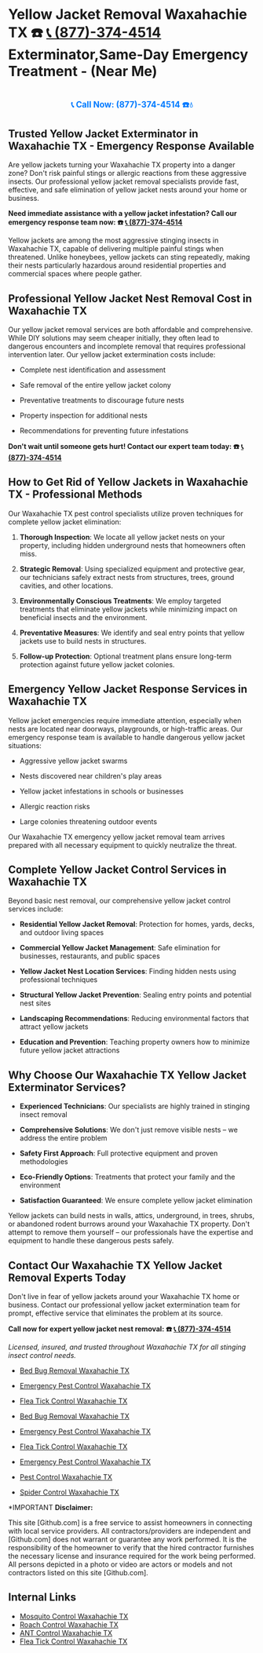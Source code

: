 # Yellow Jacket Removal Waxahachie TX ☎️ [📞 (877)-374-4514](https://pest-control-4514.netlify.app) Exterminator,Same-Day Emergency Treatment - (Near Me)
# 

<p align="center" style="font-size: 1.2em; font-weight: bold; margin: 20px 0;">
  <a href="https://pest-control-4514.netlify.app" target="_blank" style="color: #007BFF; text-decoration: none;">📞 Call Now: (877)-374-4514 ☎️💧</a>
</p>

## Trusted Yellow Jacket Exterminator in Waxahachie TX - Emergency Response Available

Are yellow jackets turning your Waxahachie TX property into a danger zone? Don't risk painful stings or allergic reactions from these aggressive insects. Our professional yellow jacket removal specialists provide fast, effective, and safe elimination of yellow jacket nests around your home or business.

**Need immediate assistance with a yellow jacket infestation? Call our emergency response team now: ☎️ [📞 (877)-374-4514](https://pest-control-4514.netlify.app)**

Yellow jackets are among the most aggressive stinging insects in Waxahachie TX, capable of delivering multiple painful stings when threatened. Unlike honeybees, yellow jackets can sting repeatedly, making their nests particularly hazardous around residential properties and commercial spaces where people gather.

## Professional Yellow Jacket Nest Removal Cost in Waxahachie TX

Our yellow jacket removal services are both affordable and comprehensive. While DIY solutions may seem cheaper initially, they often lead to dangerous encounters and incomplete removal that requires professional intervention later. Our yellow jacket extermination costs include:

- Complete nest identification and assessment

- Safe removal of the entire yellow jacket colony

- Preventative treatments to discourage future nests

- Property inspection for additional nests

- Recommendations for preventing future infestations

**Don't wait until someone gets hurt! Contact our expert team today: ☎️ [📞 (877)-374-4514](https://pest-control-4514.netlify.app)**

## How to Get Rid of Yellow Jackets in Waxahachie TX - Professional Methods

Our Waxahachie TX pest control specialists utilize proven techniques for complete yellow jacket elimination:

1. **Thorough Inspection**: We locate all yellow jacket nests on your property, including hidden underground nests that homeowners often miss.

2. **Strategic Removal**: Using specialized equipment and protective gear, our technicians safely extract nests from structures, trees, ground cavities, and other locations.

3. **Environmentally Conscious Treatments**: We employ targeted treatments that eliminate yellow jackets while minimizing impact on beneficial insects and the environment.

4. **Preventative Measures**: We identify and seal entry points that yellow jackets use to build nests in structures.

5. **Follow-up Protection**: Optional treatment plans ensure long-term protection against future yellow jacket colonies.

## Emergency Yellow Jacket Response Services in Waxahachie TX

Yellow jacket emergencies require immediate attention, especially when nests are located near doorways, playgrounds, or high-traffic areas. Our emergency response team is available to handle dangerous yellow jacket situations:

- Aggressive yellow jacket swarms

- Nests discovered near children's play areas

- Yellow jacket infestations in schools or businesses

- Allergic reaction risks

- Large colonies threatening outdoor events

Our Waxahachie TX emergency yellow jacket removal team arrives prepared with all necessary equipment to quickly neutralize the threat.

## Complete Yellow Jacket Control Services in Waxahachie TX

Beyond basic nest removal, our comprehensive yellow jacket control services include:

- **Residential Yellow Jacket Removal**: Protection for homes, yards, decks, and outdoor living spaces

- **Commercial Yellow Jacket Management**: Safe elimination for businesses, restaurants, and public spaces

- **Yellow Jacket Nest Location Services**: Finding hidden nests using professional techniques

- **Structural Yellow Jacket Prevention**: Sealing entry points and potential nest sites

- **Landscaping Recommendations**: Reducing environmental factors that attract yellow jackets

- **Education and Prevention**: Teaching property owners how to minimize future yellow jacket attractions

## Why Choose Our Waxahachie TX Yellow Jacket Exterminator Services?

- **Experienced Technicians**: Our specialists are highly trained in stinging insect removal

- **Comprehensive Solutions**: We don't just remove visible nests – we address the entire problem

- **Safety First Approach**: Full protective equipment and proven methodologies

- **Eco-Friendly Options**: Treatments that protect your family and the environment

- **Satisfaction Guaranteed**: We ensure complete yellow jacket elimination

Yellow jackets can build nests in walls, attics, underground, in trees, shrubs, or abandoned rodent burrows around your Waxahachie TX property. Don't attempt to remove them yourself – our professionals have the expertise and equipment to handle these dangerous pests safely.

## Contact Our Waxahachie TX Yellow Jacket Removal Experts Today

Don't live in fear of yellow jackets around your Waxahachie TX home or business. Contact our professional yellow jacket extermination team for prompt, effective service that eliminates the problem at its source.

**Call now for expert yellow jacket nest removal: ☎️ [📞 (877)-374-4514](https://pest-control-4514.netlify.app)**

*Licensed, insured, and trusted throughout Waxahachie TX for all stinging insect control needs.*


- [Bed Bug Removal Waxahachie TX](https://github.com/allyoucaneatsushiin/pest-control/blob/main/Bed-Bug-Removal-Waxahachie-TX-877-374-4514-Exterminator-Same-Day-Emergency-Treatment-Near-Me.md)
- [Emergency Pest Control Waxahachie TX](https://github.com/allyoucaneatsushiin/pest-control/blob/main/Emergency-Pest-Control-Waxahachie-TX-877-374-4514-24-7-Fast-Response-Near-Me.md)
- [Flea Tick Control Waxahachie TX](https://github.com/allyoucaneatsushiin/pest-control/blob/main/Flea-Tick-Control-Waxahachie-TX-877-374-4514-Removal-Exterminator-Same-Day-Emergency-Treatment-Near-Me.md)


- [Bed Bug Removal Waxahachie TX](https://github.com/allyoucaneatsushiin/pest-control/blob/main/Bed-Bug-Removal-Waxahachie-TX-877-374-4514-Exterminator-Same-Day-Emergency-Treatment-Near-Me.md)
- [Emergency Pest Control Waxahachie TX](https://github.com/allyoucaneatsushiin/pest-control/blob/main/Emergency-Pest-Control-Waxahachie-TX-877-374-4514-24-7-Fast-Response-Near-Me.md)
- [Flea Tick Control Waxahachie TX](https://github.com/allyoucaneatsushiin/pest-control/blob/main/Flea-Tick-Control-Waxahachie-TX-877-374-4514-Removal-Exterminator-Same-Day-Emergency-Treatment-Near-Me.md)


- [Emergency Pest Control Waxahachie TX](https://github.com/allyoucaneatsushiin/pest-control/blob/main/Emergency-Pest-Control-Waxahachie-TX-877-374-4514-24-7-Fast-Response-Near-Me.md)
- [Pest Control Waxahachie TX](https://github.com/allyoucaneatsushiin/pest-control/blob/main/Pest-Control-Waxahachie-TX-877-374-4514-Exterminator-Same-Day-Emergency-Treatment-Near-Me.md)
- [Spider Control Waxahachie TX](https://github.com/allyoucaneatsushiin/pest-control/blob/main/Spider-Control-Waxahachie-TX-877-374-4514-Removal-Exterminator-Same-Day-Emergency-Treatment-Near-Me.md)


*IMPORTANT **Disclaimer:**  

This site [Github.com] is a free service to assist homeowners in connecting with local service providers. All contractors/providers are independent and [Github.com] does not warrant or guarantee any work performed. It is the responsibility of the homeowner to verify that the hired contractor furnishes the necessary license and insurance required for the work being performed. All persons depicted in a photo or video are actors or models and not contractors listed on this site [Github.com].


## Internal Links
- [Mosquito Control Waxahachie TX](https://github.com/allyoucaneatsushiin/pest-control/blob/main/Mosquito-Control-Waxahachie-TX-877-374-4514-Exterminator-Same-Day-Emergency-Treatment-Near-Me.md)
- [Roach Control Waxahachie TX](https://github.com/allyoucaneatsushiin/pest-control/blob/main/Roach-Control-Waxahachie-TX-877-374-4514-Removal-Exterminator-Same-Day-Emergency-Treatment-Near-Me.md)
- [ANT Control Waxahachie TX](https://github.com/allyoucaneatsushiin/pest-control/blob/main/ANT-Control-Waxahachie-TX-877-374-4514-Prevention-Extermination-Same-Day-Emergency-Treatment-Near-Me.md)
- [Flea Tick Control Waxahachie TX](https://github.com/allyoucaneatsushiin/pest-control/blob/main/Flea-Tick-Control-Waxahachie-TX-877-374-4514-Removal-Exterminator-Same-Day-Emergency-Treatment-Near-Me.md)
